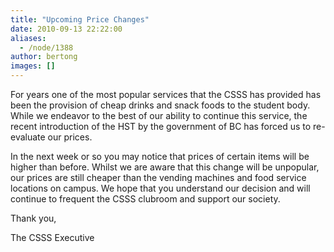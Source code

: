 ```yaml
---
title: "Upcoming Price Changes"
date: 2010-09-13 22:22:00
aliases:
  - /node/1388
author: bertong
images: []
---
```


For years one of the most popular services that the CSSS has provided has been the provision of cheap drinks and snack foods to the student body. While we endeavor to the best of our ability to continue this service, the recent introduction of the HST by the government of BC has forced us to re-evaluate our prices.

In the next week or so you may notice that prices of certain items will be higher than before. Whilst we are aware that this change will be unpopular, our prices are still cheaper than the vending machines and food service locations on campus. We hope that you understand our decision and will continue to frequent the CSSS clubroom and support our society.

Thank you,

The CSSS Executive
